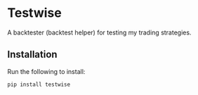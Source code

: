 # Testwise

A backtester (backtest helper) for testing my trading strategies.

## Installation

Run the following to install:

```python
pip install testwise
```
